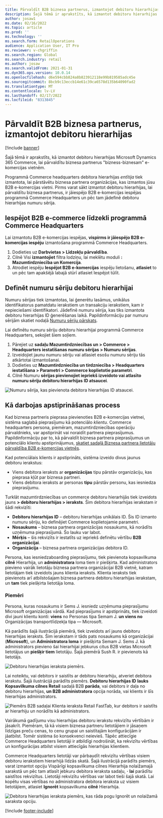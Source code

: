 ```yaml
---
title: Pārvaldīt B2B biznesa partnerus, izmantojot debitoru hierarhijas
description: Šajā tēmā ir aprakstīts, kā izmantot debitoru hierarhijas Microsoft Dynamics 365 Commerce, lai pārvaldītu biznesa partnerus "bizness-biznesam" e-komercijas vietnēm.
author: josaw1
ms.date: 02/16/2022
ms.topic: article
ms.prod: ''
ms.technology: ''
ms.search.form: RetailOperations
audience: Application User, IT Pro
ms.reviewer: v-chgriffin
ms.search.region: Global
ms.search.industry: retail
ms.author: josaw
ms.search.validFrom: 2021-01-31
ms.dyn365.ops.version: 10.0.14
ms.openlocfilehash: d6e594cbb824a8b823912118e99b819585adc45e
ms.sourcegitcommit: 8bcb9c13eccb14e61c39ca6578d135b64090fad2
ms.translationtype: MT
ms.contentlocale: lv-LV
ms.lasthandoff: 02/17/2022
ms.locfileid: "8313845"
---
```

# <a name="manage-b2b-business-partners-using-customer-hierarchies"></a>Pārvaldīt B2B biznesa partnerus, izmantojot debitoru hierarhijas

[!include [banner](../../includes/banner.md)]

Šajā tēmā ir aprakstīts, kā izmantot debitoru hierarhijas Microsoft Dynamics 365 Commerce, lai pārvaldītu biznesa partnerus "bizness-biznesam" e-komercijas vietnēm.

Programmā Commerce headquarters debitora hierarhijas *entītija* tiek izmantota, lai pārstāvētu biznesa partnera organizācijas, kas izmantos jūsu B2B e-komercijas vietni. Pirms varat sākt izmantot debitoru hierarhijas, lai pārvaldītu biznesa partnerus, ir jāiespējo B2B e-komercijas iespējas programmā Commerce Headquarters un pēc tam jādefinē debitoru hierarhijas numuru sērija.

## <a name="enable-the-b2b-e-commerce-feature-in-commerce-headquarters"></a>Iespējot B2B e-commerce līdzekli programmā Commerce Headquarters

Lai izmantotu B2B e-komercijas iespējas, **vispirms ir jāiespējo B2B e-komercijas iespēju** izmantošana programmā Commerce Headquarters.

1. Dodieties uz **Darbvietas \> Līdzekļu pārvaldība**.
1. Cilnē Visi **izmantojiet** filtra lodziņu, lai meklētu moduli **: Mazumtirdzniecība un Komercija**.
1. Atrodiet iespēju **Iespējot B2B e-komercijas** iespēju lietošanu, **atlasiet** to un pēc tam apakšējā labajā stūrī atlasiet Iespējot tūlīt.

## <a name="define-a-number-sequence-for-the-customer-hierarchy"></a>Definēt numuru sēriju debitoru hierarhijai

Numuru sērijas tiek izmantotas, lai ģenerētu lasāmus, unikālus identifikatorus pamatdatu ierakstiem un transakciju ierakstiem, kam ir nepieciešami identifikatori. Jādefinē numuru sērija, kas tiks izmantota debitoru hierarhijas ID ģenerēšanas laikā. Papildinformāciju par numuru sērijām skatiet nodaļā [Numuru sēriju pārskats](/dynamics365/fin-ops-core/fin-ops/organization-administration/number-sequence-overview).

Lai definētu numuru sēriju debitoru hierarhijai programmā Commerce Headquarters, sekojiet šiem soļiem.

1. Pārejiet uz **sadaļu Mazumtirdzniecības un \> Commerce \> Headquarters iestatīšanas numuru sērijas \> Numuru sērijas**.
1. Izveidojiet jaunu numuru sēriju vai atlasiet esošu numuru sēriju tās atkārtotai izmantošanai.
1. Dodieties uz **Mazumtirdzniecība un tirdzniecība \> Headquarters iestatīšana \> Parametri \> Commerce koplietotie parametri**.
1. Cilnē Numuru **sērijas pievienojiet iepriekš izveidoto vai atlasīto numuru sēriju debitoru hierarhijas** **ID atsaucei**.

![Numuru sērija, kas pievienota debitora hierarhijas ID atsaucei.](../media/NumberSequenceCustHierarchy.png)

## <a name="how-the-approval-process-works"></a>Kā darbojas apstiprināšanas process

Kad biznesa partneris pieprasa pievienoties B2B e-komercijas vietnei, sistēma saglabā pieprasījumu kā potenciālo *klientu*. Commerce headquarters persona, piemēram, mazumtirdzniecības operāciju pārvaldnieks, var apstiprināt vai noraidīt partnera pieprasījumus. Papildinformāciju par to, kā pārvaldīt biznesa partnera pieprasījumus un potenciālo klientu apstiprinājumus, [skatiet sadaļā Biznesa partnera lietotāju pārvaldība B2B e-komercijas vietnēs](manage-b2b-users.md).

Kad potenciālais klients ir apstiprināts, sistēma izveido divus jaunus debitoru ierakstus:

- Viens debitora ieraksts ar **organizācijas** tipu pārstāv organizāciju, kas pieprasa kļūt par biznesa partneri.
- Viens debitora ieraksts ar personas **tipu** pārstāv personu, kas iesniedza pieprasījumu.

Turklāt mazumtirdzniecības un commerce debitoru hierarhijās tiek izveidots jauns **\> debitoru hierarhijas \> ieraksts**. Šim debitora hierarhijas ierakstam ir šādi rekvizīti:

- **Debitoru hierarhijas ID** – debitoru hierarhijas unikālais ID. Šis ID izmanto numuru sēriju, ko definējiet Commerce koplietojamie parametri.
- **Nosaukums** – biznesa partnera organizācijas nosaukums, kā norādīts uzņēmuma pieprasījumā. Šo lauku var labot.
- **Mērķis** – šis rekvizīts ir iestatīts uz iepriekš definētu vērtību **B2B organizācijai**.
- **Organizācija** – biznesa partnera organizācijas debitora ID.

Persona, kas iesniedzaboarding pieprasījumu, tiek pievienota kopsavilkuma **cilnē** Hierarhija, un **administratora** loma tiem ir piešķirta. Kad administrators pievieno vairāk lietotāju biznesa partnera organizācijai B2B vietnē, katram lietotājam tiek izveidots jauns klienta ieraksts. Klienta ieraksts tiek pievienots arī atbilstošajam biznesa partnera debitoru hierarhijas ierakstam, un **tam** tiek piešķirta lietotāja loma.

### <a name="examples"></a>Piemēri

Persona, kuras nosaukums ir Sems J. iesniedz uzņēmuma pieprasījumu Microsoft organizācijas vārdā. Kad pieprasījums ir apstiprināts, tiek izveidoti divi jauni klientu konti: **viens** no Personas tipa Semam J. **un viens no** Organizācijas transportlīdzekļa tipa — Microsoft.

Kā parādīts šajā ilustrācijā piemērā, tiek izveidots arī jauns debitoru hierarhijas ieraksts. Šim ierakstam ir tāds pats nosaukums kā organizācijai (**Microsoft**), un **Administratora loma** ir piešķirta Semam J. Sems J. kā administrators pievieno šai hierarhijai jebkurus citus B2B vietas Microsoft lietotājus un **piešķir tiem** lietotāju. Šajā piemērā Sush R. ir pievienots kā lietotājs.

![Debitoru hierarhijas ieraksta piemērs.](../media/CustomerHierarchy2.png)

Lai noteiktu, vai debitors ir saistīts ar debitoru hierarhiju, atveriet debitora ierakstu. Šajā ilustrācijā parādīts piemērs. **Debitoru hierarhijas ID** **lauks Kopsavilkuma cilnes Retail** sadaļā B2B **parāda**, vai debitors ir daļa no debitoru hierarhijas, **un B2B administratora** opcija norāda, vai klients ir šīs hierarhijas administrators.

![Piemērs B2B sadaļai Klienta ieraksta Retail FastTab, kur debitors ir saistīts ar hierarhiju un norādīts kā administrators.](../media/CustomerHierarchyMapping2.png)

Vairākumā gadījumu visu hierarhijas debitoru ierakstu rekvizītu vērtībām ir jāsakrīt. Piemēram, tā kā visiem biznesa partneru lietotājiem ir jāsaņem līdzīgas preču cenas, to cenu grupai un saistītajām konfigurācijām ir jāatbilst. Tomēr sistēma šo konsekvenci neievieš. Tāpēc attiecīgie Commerce Headquarters lietotāji ir atbildīgi nodrošināt, ka rekvizītu vērtības un konfigurācijas atbilst visiem attiecīgās hierarhijas klientiem.

Commerce Headquarters lietotāji var pārbaudīt rekvizītu vērtības visiem debitoru ierakstiem hierarhijā līdzās skatā. Šajā ilustrācijā parādīts piemērs, varat izmantot opciju Vispārīgi kopsavilkuma cilnes Hierarhija nolaižamajā sarakstā un pēc tam atlasīt jebkuru debitora ieraksta sadaļu, **·** **lai** parādītu saistītos rekvizītus. Lietotāji rekvizītu vērtības var labot tieši šajā skatā. Lai kopētu visas vērtības no administratora debitora ieraksta uz visiem lietotājiem, atlasiet **Ignorēt** kopsavilkuma **cilnē** Hierarhija.

![Debitora hierarhijas ieraksta piemērs, kas rāda pogu Ignorēt un nolaižamā saraksta opciju.](../media/HierarchyDetails2.png)

[!include [footer-include](../../includes/footer-banner.md)]

